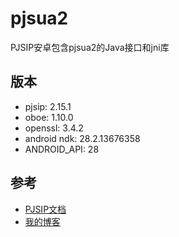 # pjsua2

PJSIP安卓包含pjsua2的Java接口和jni库

## 版本

- pjsip: 2.15.1
- oboe: 1.10.0
- openssl: 3.4.2
- android ndk: 28.2.13676358
- ANDROID_API: 28

## 参考

- [PJSIP文档](https://docs.pjsip.org/en/latest/get-started/android/index.html)
- [我的博客](https://www.helywin.com/posts/20250924004652/)

